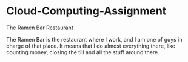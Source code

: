# Cloud-Computing-Assignment

The Ramen Bar Restaurant

The Ramen Bar is the restaurant where I work, and I am one of guys in charge of that place. It means that I do almost everything there, like counting money, closing the till and all the stuff around there. 
